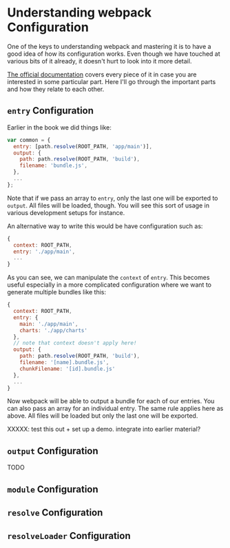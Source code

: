 # Understanding webpack Configuration

One of the keys to understanding webpack and mastering it is to have a good idea of how its configuration works. Even though we have touched at various bits of it already, it doesn't hurt to look into it more detail.

[The official documentation](https://webpack.github.io/docs/configuration.html) covers every piece of it in case you are interested in some particular part. Here I'll go through the important parts and how they relate to each other.

## `entry` Configuration

Earlier in the book we did things like:

```javascript
var common = {
  entry: [path.resolve(ROOT_PATH, 'app/main')],
  output: {
    path: path.resolve(ROOT_PATH, 'build'),
    filename: 'bundle.js',
  },
  ...
};
```

Note that if we pass an array to `entry`, only the last one will be exported to `output`. All files will be loaded, though. You will see this sort of usage in various development setups for instance.

An alternative way to write this would be have configuration such as:

```javascript
{
  context: ROOT_PATH,
  entry: './app/main',
  ...
}
```

As you can see, we can manipulate the `context` of `entry`. This becomes useful especially in a more complicated configuration where we want to generate multiple bundles like this:

```javascript
{
  context: ROOT_PATH,
  entry: {
    main: './app/main',
    charts: './app/charts'
  },
  // note that context doesn't apply here!
  output: {
    path: path.resolve(ROOT_PATH, 'build'),
    filename: '[name].bundle.js',
    chunkFilename: '[id].bundle.js'
  },
  ...
}
```

Now webpack will be able to output a bundle for each of our entries. You can also pass an array for an individual entry. The same rule applies here as above. All files will be loaded but only the last one will be exported.

XXXXX: test this out + set up a demo. integrate into earlier material?

## `output` Configuration

TODO

## `module` Configuration

## `resolve` Configuration

## `resolveLoader` Configuration
